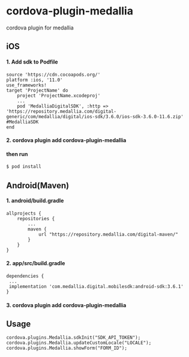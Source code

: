 # cordova-plugin-medallia
cordova plugin for medallia

## iOS
#### 1. Add sdk to Podfile

```shell script
source 'https://cdn.cocoapods.org/'
platform :ios, '11.0'
use_frameworks!
target 'ProjectName' do
	project 'ProjectName.xcodeproj'
	...
	pod 'MedalliaDigitalSDK', :http => 'https://repository.medallia.com/digital-generic/com/medallia/digital/ios-sdk/3.6.0/ios-sdk-3.6.0-11.6.zip' #MedalliaSDK
end
```

#### 2. cordova plugin add cordova-plugin-medallia

#### then run

```sh
$ pod install
```

## Android(Maven)

#### 1. android/build.gradle
```shell script
allprojects {
    repositories {
        ...
        maven {
            url "https://repository.medallia.com/digital-maven/"
        }
    }
}
```
#### 2. app/src/build.gradle

```shell script
dependencies {
 ...
 implementation 'com.medallia.digital.mobilesdk:android-sdk:3.6.1'
}
```

#### 3. cordova plugin add cordova-plugin-medallia

## Usage

```shell script
cordova.plugins.Medallia.sdkInit("SDK_API_TOKEN");
cordova.plugins.Medallia.updateCustomLocale("LOCALE");
cordova.plugins.Medallia.showForm("FORM_ID");
```